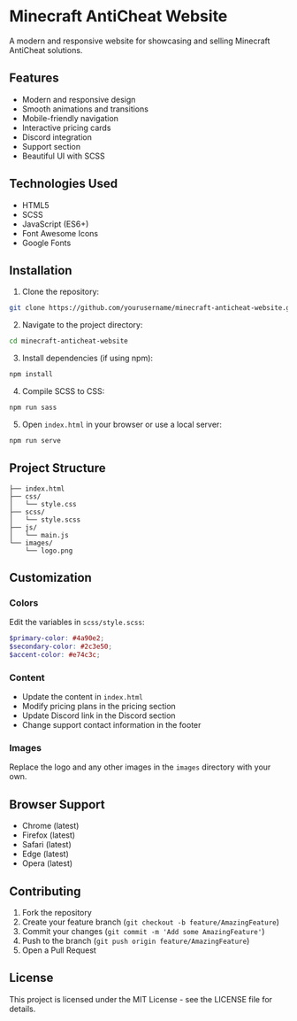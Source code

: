 # Minecraft AntiCheat Website

A modern and responsive website for showcasing and selling Minecraft AntiCheat solutions.

## Features

- Modern and responsive design
- Smooth animations and transitions
- Mobile-friendly navigation
- Interactive pricing cards
- Discord integration
- Support section
- Beautiful UI with SCSS

## Technologies Used

- HTML5
- SCSS
- JavaScript (ES6+)
- Font Awesome Icons
- Google Fonts

## Installation

1. Clone the repository:
```bash
git clone https://github.com/yourusername/minecraft-anticheat-website.git
```

2. Navigate to the project directory:
```bash
cd minecraft-anticheat-website
```

3. Install dependencies (if using npm):
```bash
npm install
```

4. Compile SCSS to CSS:
```bash
npm run sass
```

5. Open `index.html` in your browser or use a local server:
```bash
npm run serve
```

## Project Structure

```
├── index.html
├── css/
│   └── style.css
├── scss/
│   └── style.scss
├── js/
│   └── main.js
└── images/
    └── logo.png
```

## Customization

### Colors
Edit the variables in `scss/style.scss`:
```scss
$primary-color: #4a90e2;
$secondary-color: #2c3e50;
$accent-color: #e74c3c;
```

### Content
- Update the content in `index.html`
- Modify pricing plans in the pricing section
- Update Discord link in the Discord section
- Change support contact information in the footer

### Images
Replace the logo and any other images in the `images` directory with your own.

## Browser Support

- Chrome (latest)
- Firefox (latest)
- Safari (latest)
- Edge (latest)
- Opera (latest)

## Contributing

1. Fork the repository
2. Create your feature branch (`git checkout -b feature/AmazingFeature`)
3. Commit your changes (`git commit -m 'Add some AmazingFeature'`)
4. Push to the branch (`git push origin feature/AmazingFeature`)
5. Open a Pull Request

## License

This project is licensed under the MIT License - see the LICENSE file for details.